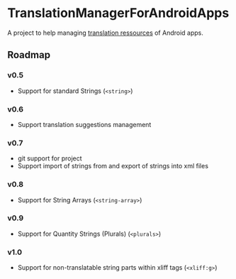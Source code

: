 # TranslationManagerForAndroidApps
A project to help managing [translation ressources](https://developer.android.com/guide/topics/resources/string-resource.html) of Android apps.

## Roadmap

### v0.5
* Support for standard Strings (`<string>`)

### v0.6
* Support translation suggestions management

### v0.7
* git support for project
* Support import of strings from and export of strings into xml files

### v0.8
* Support for String Arrays (`<string-array>`)

### v0.9
* Support for Quantity Strings (Plurals) (`<plurals>`)

### v1.0
* Support for non-translatable string parts within xliff tags (`<xliff:g>`)
